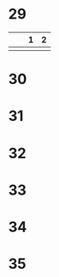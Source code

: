 # 29
|     |     | 1   | 2   |
| --- | --- | --- | --- |
|     |     |     |     |
# 30
# 31
# 32
# 33
# 34
# 35
